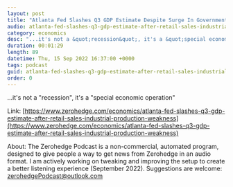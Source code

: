 ```yaml
---
layout: post
title: "Atlanta Fed Slashes Q3 GDP Estimate Despite Surge In Government-Spending"
audio: atlanta-fed-slashes-q3-gdp-estimate-after-retail-sales-industrial-production-weakness-0
category: economics
desc: "...it's not a &quot;recession&quot;, it's a &quot;special economic operation&quot;"
duration: 00:01:29
length: 89
datetime: Thu, 15 Sep 2022 16:37:00 +0000
tags: podcast
guid: atlanta-fed-slashes-q3-gdp-estimate-after-retail-sales-industrial-production-weakness-0
order: 0
---
```

...it's not a &quot;recession&quot;, it's a &quot;special economic operation&quot;

Link: [https://www.zerohedge.com/economics/atlanta-fed-slashes-q3-gdp-estimate-after-retail-sales-industrial-production-weakness](https://www.zerohedge.com/economics/atlanta-fed-slashes-q3-gdp-estimate-after-retail-sales-industrial-production-weakness)

About: The Zerohedge Podcast is a non-commercial, automated program, designed to give people a way to get news from Zerohedge in an audio format.  I am actively working on tweaking and improving the setup to create a better listening experience (September 2022).  Suggestions are welcome: [zerohedgePodcast@outlook.com](mailto:zerohedgePodcast@outlook.com)